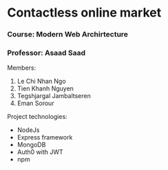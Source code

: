 # Contactless online market
### Course: Modern Web Archirtecture
### Professor: Asaad Saad

Members:
1. Le Chi Nhan Ngo
2. Tien Khanh Nguyen
3. Tegshjargal Jambaltseren
4. Eman Sorour

Project technologies:   
* NodeJs
* Express framework
* MongoDB
* Auth0 with JWT
* npm